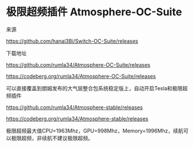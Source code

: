 # 极限超频插件 Atmosphere-OC-Suite

来源

https://github.com/hanai3Bi/Switch-OC-Suite/releases

下载地址

https://github.com/rumla34/Atmosphere-OC-Suite/releases

https://codeberg.org/rumla34/Atmosphere-OC-Suite/releases

可以直接覆盖到朗姆发布的大气层整合包系统稳定版上，自动开启Tesla和极限超频插件

https://github.com/rumla34/Atmosphere-stable/releases

https://codeberg.org/rumla34/Atmosphere-stable/releases

极限超频最大值CPU=1963Mhz，GPU=998Mhz，Memory=1996Mhz，续航可以极限超频，非续航不建议极限超频。
